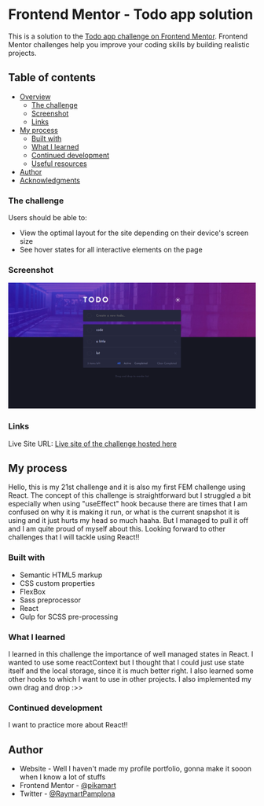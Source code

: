 # Frontend Mentor - Todo app solution

This is a solution to the [Todo app challenge on Frontend Mentor](https://www.frontendmentor.io/challenges/todo-app-Su1_KokOW). Frontend Mentor challenges help you improve your coding skills by building realistic projects. 

## Table of contents

- [Overview](#overview)
  - [The challenge](#the-challenge)
  - [Screenshot](#screenshot)
  - [Links](#links)
- [My process](#my-process)
  - [Built with](#built-with)
  - [What I learned](#what-i-learned)
  - [Continued development](#continued-development)
  - [Useful resources](#useful-resources)
- [Author](#author)
- [Acknowledgments](#acknowledgments)

### The challenge

Users should be able to:

- View the optimal layout for the site depending on their device's screen size
- See hover states for all interactive elements on the page


### Screenshot

![Desktop-view](finished/desktop.png)

### Links

Live Site URL: [Live site of the challenge hosted here](https://gallant-albattani-35cdfb.netlify.app/)

## My process

Hello, this is my 21st challenge and it is also my first FEM challenge using React. The concept of this challenge is straightforward but I struggled a bit especially when using "useEffect" hook because there are times that I am confused on why it is making it run, or what is the current snapshot it is using and it just hurts my head so much haaha. But I managed to pull it off and I am quite proud of myself about this. Looking forward to other challenges that I will tackle using React!!

### Built with

- Semantic HTML5 markup
- CSS custom properties
- FlexBox
- Sass preprocessor
- React
- Gulp for SCSS pre-processing


### What I learned

I learned in this challenge the importance of well managed states in React. I wanted to use some reactContext but I thought that I could just use state itself and the local storage, since it is much better right. I also learned some other hooks to which I want to use in other projects. I also implemented my own drag and drop  :>>

### Continued development

I want to practice more about React!!

## Author

- Website - Well I haven't made my profile portfolio, gonna make it sooon when I know a lot of stuffs
- Frontend Mentor - [@pikamart](https://www.frontendmentor.io/profile/pikamart)
- Twitter - [@RaymartPamplona](https://twitter.com/RaymartPamplona)
